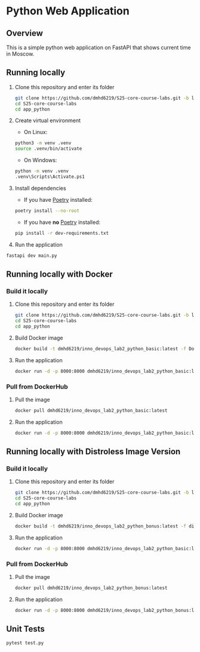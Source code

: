 # Python Web Application

## Overview

This is a simple python web application on FastAPI that shows current time in Moscow.

## Running locally

1. Clone this repository and enter its folder

    ```bash
    git clone https://github.com/dmhd6219/S25-core-course-labs.git -b lab1
    cd S25-core-course-labs
    cd app_python
    ```

2. Create virtual environment

   * On Linux:
   
    ```bash
    python3 -m venv .venv
    source .venv/bin/activate
    ```
   
   * On Windows:
   ```bash
   python -m venv .venv
   .venv\Scripts\Activate.ps1
   ```

3. Install dependencies

   * If you have [Poetry](https://python-poetry.org/docs/) installed:

    ```bash
    poetry install --no-root
    ```

   * If you have **no** [Poetry](https://python-poetry.org/docs/) installed:

    ```bash
    pip install -r dev-requirements.txt
    ```

4. Run the application

```bash
fastapi dev main.py
```

## Running locally with Docker

### Build it locally

1. Clone this repository and enter its folder
    ```bash
    git clone https://github.com/dmhd6219/S25-core-course-labs.git -b lab1
    cd S25-core-course-labs
    cd app_python
    ```

2. Build Docker image
   ```bash
   docker build -t dmhd6219/inno_devops_lab2_python_basic:latest -f Dockerfile .
   ```

3. Run the application
   ```bash
   docker run -d -p 8000:8000 dmhd6219/inno_devops_lab2_python_basic:latest
   ```

### Pull from DockerHub

1. Pull the image
   ```bash
   docker pull dmhd6219/inno_devops_lab2_python_basic:latest
   ```

2. Run the application
   
   ```bash
   docker run -d -p 8000:8000 dmhd6219/inno_devops_lab2_python_basic:latest
   ```
   
## Running locally with Distroless Image Version

### Build it locally

1. Clone this repository and enter its folder
    ```bash
    git clone https://github.com/dmhd6219/S25-core-course-labs.git -b lab1
    cd S25-core-course-labs
    cd app_python
    ```

2. Build Docker image
   ```bash
   docker build -t dmhd6219/inno_devops_lab2_python_bonus:latest -f distroless.Dockerfile .
   ```

3. Run the application
   ```bash
   docker run -d -p 8000:8000 dmhd6219/inno_devops_lab2_python_basic:latest
   ```


### Pull from DockerHub

1. Pull the image
   ```bash
   docker pull dmhd6219/inno_devops_lab2_python_bonus:latest
   ```

2. Run the application

   ```bash
   docker run -d -p 8000:8000 dmhd6219/inno_devops_lab2_python_bonus:latest
   ```
   
## Unit Tests

```bash
pytest test.py
```